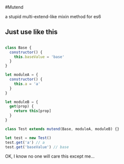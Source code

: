 #Mutend

a stupid multi-extend-like mixin method for es6

## Just use like this

```javascript

class Base {
  constructor() {
    this.baseValue = 'base'
  }
}

let moduleA = {
  constructor() {
    this.a = 'a'
  }
}

let moduleB = {
  get(prop) {
    return this[prop]
  }
}

class Test extends mutend(Base, moduleA, moduleB) {}

let test = new Test()
test.get('a') // a
test.get('baseValue') // base
```

OK, I know no one will care this except me...
